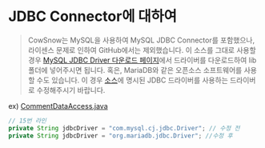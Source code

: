 # JDBC Connector에 대하여

  > CowSnow는 MySQL을 사용하여 MySQL JDBC Connector를 포함했으나, 라이센스 문제로 인하여 GitHub에서는 제외했습니다. 이 소스를 그대로 사용할 경우 [MySQL JDBC Driver 다운로드 페이지](https://www.mysql.com/products/connector/)에서 드라이버를 다운로드하여 lib 폴더에 넣어주시면 됩니다. 혹은, MariaDB와 같은 오픈소스 소프트웨어를 사용할 수도 있습니다. 이 경우 [소스](https://github.com/soc06212/CowSnow/tree/master/src/worker)에 명시된 JDBC 드라이버를 사용하는 드라이버로 수정해주시기 바랍니다.
  
  ex) [CommentDataAccess.java](https://github.com/soc06212/CowSnow/blob/master/src/worker/CommentDataAccess.java)
  ```Java
  // 15번 라인
  private String jdbcDriver = "com.mysql.cj.jdbc.Driver"; // 수정 전
  private String jdbcDriver = "org.mariadb.jdbc.Driver"; //수정 후
  ```

